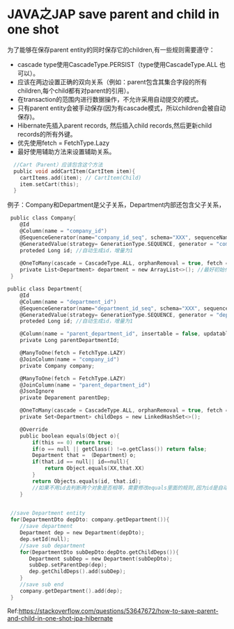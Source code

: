 # JAVA之JAP save parent and child in one shot
为了能够在保存parent entity的同时保存它的children,有一些规则需要遵守：
- cascade type使用CascadeType.PERSIST（type使用CascadeType.ALL 也可以）。
- 应该在两边设置正确的双向关系（例如：parent包含其集合字段的所有children,每个child都有对parent的引用）。
- 在transaction的范围内进行数据操作，不允许采用自动提交的模式。
- 只有parent entity会被手动保存(因为有cascade模式，所以children会被自动保存)。
- Hibernate先插入parent records, 然后插入child records,然后更新child records的所有外键。
- 优先使用fetch = FetchType.Lazy
- 最好使用辅助方法来设置辅助关系。
  
```c
  //Cart（Parent）应该包含这个方法
  public void addCartItem(CartItem item){
    cartItems.add(item); // CartItem(Child)
    item.setCart(this);
  }
```

例子：Company和Department是父子关系，Department内部还包含父子关系，

```c
 public class Company{
    @Id
    @Column(name = "company_id")
    @SequenceGenerator(name="company_id_seq", schema="XXX", sequenceName="table_name_company_id_seq",AllocationsSize=1)
    @GeneratedValue(strategy= GenerationType.SEQUENCE, generator = "company_id_seq")
    proteded Long id; //自动生成id，增量为1
    
    @OneToMany(cascade = CascadeType.ALL, orphanRemoval = true, fetch = FetchType.LAZY, mappedBy = "company")
    private List<Department> department = new ArrayList<>(); //最好初始化为private类型，由于Hibernate使用自己的List实现，永远不应该直接通过setter来改变它。
 }
```
```c
public class Department{
    @Id
    @Column(name = "department_id")
    @SequenceGenerator(name="department_id_seq", schema="XXX", sequenceName="table_name_department_id_seq",AllocationsSize=1)
    @GeneratedValue(strategy= GenerationType.SEQUENCE, generator = "department_id_seq")
    proteded Long id; //自动生成id，增量为1

    @Column(name = "parent_department_id", insertable = false, updatable = false)
    private Long parentDepartmentId;

    @ManyToOne(fetch = FetchType.LAZY)
    @JoinColumn(name = "company_id")
    private Company company;

    @ManyToOne(fetch = FetchType.LAZY)
    @JoinColumn(name = "parent_department_id")
    @JsonIgnore
    private Deparement parentDep;

    @OneToMany(cascade = CascadeType.ALL, orphanRemoval = true, fetch = FetchType.LAZY, mappedBy = "parentDep")
    private Set<Department> childDeps = new LinkedHashSet<>();

    @Override
    public boolean equals(Object o){
        if(this == 0) return true;
        if(o == null || getClass() !=o.getClass()) return false;
        Department that = （Department）o;
        if(that.id == null|| id==null){
            return Object.equals(XX,that.XX)
        }
        return Objects.equals(id, that.id);
        //如果不用id去判断两个对象是否相等，需要修改equals里面的规则,因为id是自动生成的，刚保存的时候id都是null，会导致保存不进去。
    }
 
```
```c
 //save Department entity
 for(DepartmentDto depDto: company.getDepartment()){
    //save department
    Department dep = new Department(depDto);
    dep.setId(null);
    //save sub department 
    for(DepartmentDto subDepDto:depDto.getChildDeps()){
       Department subDep = new Department(subDepDto); 
       subDep.setParentDep(dep);
       dep.getChildDeps().add(subDep);
    }
    //save sub end
    company.getDepartment().add(dep);
 }
```

 Ref:https://stackoverflow.com/questions/53647672/how-to-save-parent-and-child-in-one-shot-jpa-hibernate
